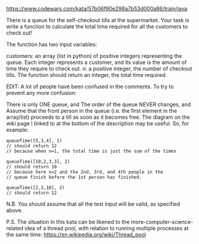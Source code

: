 https://www.codewars.com/kata/57b06f90e298a7b53d000a86/train/java

There is a queue for the self-checkout tills at the supermarket. Your task is write a function to calculate the total time
required for all the customers to check out!

The function has two input variables:

customers: an array (list in python) of positive integers representing the queue. Each integer represents a customer,
and its value is the amount of time they require to check out.
n: a positive integer, the number of checkout tills.
The function should return an integer, the total time required.

EDIT: A lot of people have been confused in the comments. To try to prevent any more confusion:

There is only ONE queue, and
The order of the queue NEVER changes, and
Assume that the front person in the queue (i.e. the first element in the array/list) proceeds to a till as soon as it becomes free.
The diagram on the wiki page I linked to at the bottom of the description may be useful.
So, for example:
```
queueTime([5,3,4], 1)
// should return 12
// because when n=1, the total time is just the sum of the times

queueTime([10,2,3,3], 2)
// should return 10
// because here n=2 and the 2nd, 3rd, and 4th people in the 
// queue finish before the 1st person has finished.

queueTime([2,3,10], 2)
// should return 12
```
N.B. You should assume that all the test input will be valid, as specified above.

P.S. The situation in this kata can be likened to the more-computer-science-related idea of a thread pool,
with relation to running multiple processes at the same time: https://en.wikipedia.org/wiki/Thread_pool
